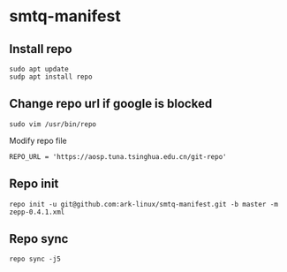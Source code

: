 # smtq-manifest

## Install repo
```
sudo apt update
sudp apt install repo
```
## Change repo url if google is blocked
```
sudo vim /usr/bin/repo
```
Modify repo file
```
REPO_URL = 'https://aosp.tuna.tsinghua.edu.cn/git-repo'
```
## Repo init
```
repo init -u git@github.com:ark-linux/smtq-manifest.git -b master -m zepp-0.4.1.xml
```

## Repo sync
```
repo sync -j5
```
